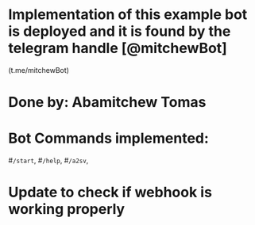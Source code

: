 # Implementation of this example bot is deployed and it is found by the telegram handle [@mitchewBot]
(t.me/mitchewBot)

# Done by: Abamitchew Tomas
# Bot Commands implemented: 
#`/start`,
#`/help`,
#`/a2sv`,
# Update to check if webhook is working properly
